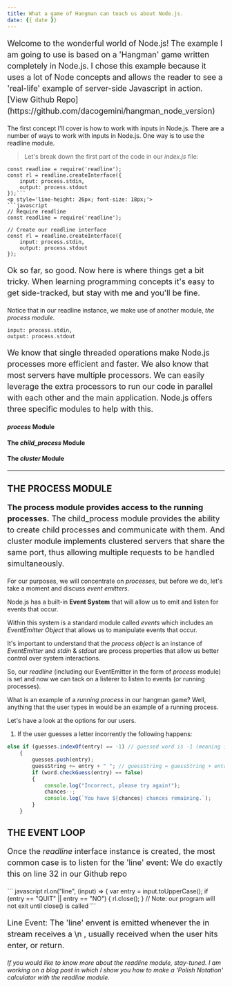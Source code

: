 ```yaml
---
title: What a game of Hangman can teach us about Node.js.
date: {{ date }}
---
```

<p style='line-height: 26px; font-size: 18px;'>Welcome to the wonderful world of Node.js! The example I am going to use is based on a 'Hangman' game written completely in Node.js. I chose this example because it uses a lot of Node concepts and allows the reader to see a 'real-life' example of server-side Javascript in action. [View Github Repo](https://github.com/dacogemini/hangman_node_version)

The first concept I'll cover is how to work with inputs in Node.js. There are a number of ways to work with inputs in Node.js. One way is to use the readline module. </p>

> Let's break down the first part of the code in our *index.js* file:

```
const readline = require('readline');
const rl = readline.createInterface({ 
    input: process.stdin, 
    output: process.stdout 
});```
<p style='line-height: 26px; font-size: 18px;'>
```javascript
// Require readline
const readline = require('readline');

// Create our readline interface 
const rl = readline.createInterface({                 
    input: process.stdin, 
    output: process.stdout 
});
```

<p style='line-height: 26px; font-size: 18px;'>Ok so far, so good. Now here is where things get a bit tricky. When learning programming concepts it's easy to get side-tracked, but stay with me and you'll be fine.

Notice that in our readline instance, we make use of another module, <em>the process module</em>.</p>

    input: process.stdin, 
    output: process.stdout 

<p style='line-height: 26px; font-size: 18px;'>We know that single threaded operations make Node.js processes more efficient and faster. We also know that most servers have multiple processors. We can easily leverage the extra processors to run our code in parallel with each other and the main application. Node.js offers three specific modules to help with this.
</p>

#### <em>process</em> Module
#### The <em>child_process</em> Module
#### The <em>cluster</em> Module </P>
--- 
## THE PROCESS MODULE
<p style='line-height: 26px; font-size: 18px;'> 
<strong>The process module provides access to the running processes.</strong> The child_process module provides the ability to create child processes and communicate with them. And cluster module implements clustered servers that share the same port, thus allowing multiple requests to be handled simultaneously. 

For our purposes, we will concentrate on <em>processes</em>, but before we do, let's take a moment and discuss <em>event emitters</em>.

Node.js has a built-in <strong>Event System</strong> that will allow us to emit and listen for events that occur.

Within this system is a standard module called <em>events</em> which includes an <em>EventEmitter Object</em> that allows us to manipulate events that occur. 

It's important to understand that the <em>process object</em> is an instance of <em>EventEmitter</em> and <em>stdin</em> & <em>stdout</em>
are process properties that allow us better control over system interactions. 

So, our <em>readline</em> (including our EventEmitter in the form of <em>process</em> module) is set and now we can tack on a listerer to listen to events (or running processes).

What is an example of a <em>running process</em> in our hangman game?
Well, anything that the user types in would be an example of a running process. 

Let's have a look at the options for our users.

1. If the user guesses a letter incorrently the following happens:

``` javascript
else if (guesses.indexOf(entry) == -1) // guessed word is -1 (meaning it is not in the array)...
    {
        guesses.push(entry);
        guessString += entry + " "; // guessString = guessString + entry
        if (word.checkGuess(entry) == false)
        {
            console.log("Incorrect, please try again!");
            chances--;
            console.log(`You have ${chances} chances remaining.`);
        }
    }
```

</p>

<!-- ![pipes in Node.js](../../source/img/pipe.gif) -->

## THE EVENT LOOP
<p style='line-height: 26px; font-size: 18px;'> 
Once the <em>readline</em> interface instance is created, the most common case is to listen for the 'line' event:
We do exactly this on line 32 in our Github repo </p>
``` javascript
rl.on("line", (input) => { 
    var entry = input.toUpperCase(); 
        if (entry == "QUIT" || entry == "NO") { 
rl.close(); 
}
// Note: our program will not exit until close() is called 
```
<p style='line-height: 26px; font-size: 18px;'> 
Line Event:
The 'line' envent is emitted whenever the in stream receives a \n , usually received when the user hits enter, or return.

<em>If you would like to know more about the readline module, stay-tuned. I am working on a blog post in which I show you how to make a 'Polish Notation' calculator with the readline module.</em></p>